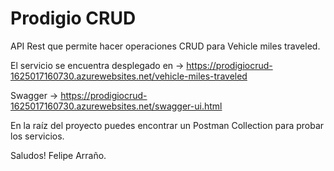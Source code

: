 # Prodigio CRUD


API Rest que permite hacer operaciones CRUD para Vehicle miles traveled.

El servicio se encuentra desplegado en -> https://prodigiocrud-1625017160730.azurewebsites.net/vehicle-miles-traveled

Swagger -> https://prodigiocrud-1625017160730.azurewebsites.net/swagger-ui.html

En la raíz del proyecto puedes encontrar un Postman Collection para probar los servicios.

Saludos!
Felipe Arraño.
